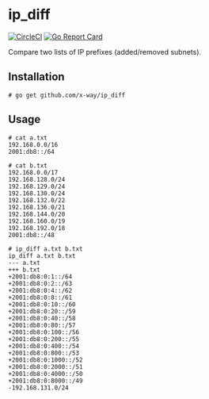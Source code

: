 # ip_diff
[![CircleCI](https://circleci.com/gh/x-way/ip_diff/tree/master.svg?style=svg)](https://circleci.com/gh/x-way/ip_diff/tree/master)
[![Go Report Card](https://goreportcard.com/badge/github.com/x-way/ip_diff)](https://goreportcard.com/report/github.com/x-way/ip_diff)

Compare two lists of IP prefixes (added/removed subnets).

## Installation

```
# go get github.com/x-way/ip_diff
```

## Usage

```
# cat a.txt
192.168.0.0/16
2001:db8::/64

# cat b.txt
192.168.0.0/17
192.168.128.0/24
192.168.129.0/24
192.168.130.0/24
192.168.132.0/22
192.168.136.0/21
192.168.144.0/20
192.168.160.0/19
192.168.192.0/18
2001:db8::/48

# ip_diff a.txt b.txt
ip_diff a.txt b.txt
--- a.txt
+++ b.txt
+2001:db8:0:1::/64
+2001:db8:0:2::/63
+2001:db8:0:4::/62
+2001:db8:0:8::/61
+2001:db8:0:10::/60
+2001:db8:0:20::/59
+2001:db8:0:40::/58
+2001:db8:0:80::/57
+2001:db8:0:100::/56
+2001:db8:0:200::/55
+2001:db8:0:400::/54
+2001:db8:0:800::/53
+2001:db8:0:1000::/52
+2001:db8:0:2000::/51
+2001:db8:0:4000::/50
+2001:db8:0:8000::/49
-192.168.131.0/24
```

